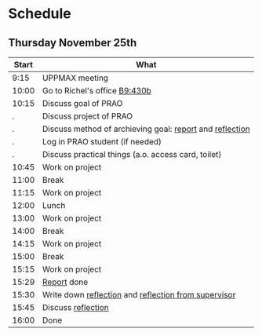 # Schedule

## Thursday November 25th

Start|What
-----|-----
9:15 |UPPMAX meeting
10:00|Go to Richel's office [B9:430b](office.md)
10:15|Discuss goal of PRAO
.    |Discuss project of PRAO
.    |Discuss method of archieving goal: [report](report.md) and [reflection](reflection.md)
.    |Log in PRAO student (if needed)
.    |Discuss practical things (a.o. access card, toilet)
10:45|Work on project
11:00|Break
11:15|Work on project
12:00|Lunch
13:00|Work on project
14:00|Break
14:15|Work on project
15:00|Break
15:15|Work on project
15:29|[Report](report.md) done
15:30|Write down [reflection](reflection.md) and [reflection from supervisor](reflection_from_supervisor.md)
15:45|Discuss [reflection](reflection.md)
16:00|Done

